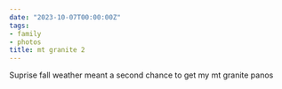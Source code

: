 ```yaml
---
date: "2023-10-07T00:00:00Z"
tags:
- family
- photos
title: mt granite 2
---
```

Suprise fall weather meant a second chance to get my mt granite panos
<script src="https://cdn.jsdelivr.net/npm/publicalbum@latest/embed-ui.min.js" async></script>
<div class="pa-gallery-player-widget" style="width:640px; height:480px; display:none;"
  data-link="https://photos.app.goo.gl/95kgWnmEYPnwajqu9"
  data-title="Granite Mt 2"
  data-description="15 new items added to shared album">
  <object data="https://lh3.googleusercontent.com/pw/ADCreHduc8-vk04MriBkbVRonSHoPYdVXaiYF_z0VIHkfuliFAD3ZWLeujmSYz920xwg_y4w0GN25r4EHL4C1IIl1_VxRwuFlECnLmiZNTyg-6AYk3OSo1DE=w1920-h1080"></object>
  <object data="https://lh3.googleusercontent.com/pw/ADCreHd4KyY349NNcRhTO_0x0OqcZedI7mNttOHOeZM0iPA1Mqb-RBLDdcxhQBdwq0_2gFrwqTp2klCq9EKt-zYeWbuw_86Wuxz3X4Dor1L1NnbcG6mblO25=w1920-h1080"></object>
  <object data="https://lh3.googleusercontent.com/pw/ADCreHc1kGr6NvLNoJS5_hD0ep1bc0Wdn9wgl2EdnAO2BZG20JF6Q_29IwOk0NIcbqhHgIMB9pygeLU435Hm4IeY4U-9dqQWvHo8JErKugtXdMSLnOG9k9fG=w1920-h1080"></object>
  <object data="https://lh3.googleusercontent.com/pw/ADCreHf1ozwoh8gYco3RVmy0FaX9lJ1ih8lRDKFX2lZfncdblOM5qqFEuSNNk3baj-6fCCifYq2CTyQphvaRSP0dZ5n53SvZDeZmu0ixPlTzKNhT7dZzcKDM=w1920-h1080"></object>
  <object data="https://lh3.googleusercontent.com/pw/ADCreHcRH7Q5AF1lbUp7LiHe9ChqSVG2NieXZsHnXjXObLqfn710K1iUt5OCJs3OEL6cxKF3kLS-mOTdDcSRgQHvLfAGDMEIik4IlYk7xHc18GImS9gYZH7v=w1920-h1080"></object>
  <object data="https://lh3.googleusercontent.com/pw/ADCreHeIE6Bx5ZZoNiN-JieuMpubb54_BzrwCtyCkdpQn6m2oEn_mQ0Bxul-PoXoU0WajYxAze76yyLnWhHo4LBv4ydStc_pRcO21dxiO5sSHXwmhrA5gp5V=w1920-h1080"></object>
  <object data="https://lh3.googleusercontent.com/pw/ADCreHfTX_HbBjfw8o3SqRyQjWaxTQ_5VIKmWQ_FS_Q1rqK7LwJH36f3SyA_JJyRI3Uxv2q1U-0ASH9-ylXwtYEfyj2l5ffr76kA_FRpBijjgrw9TrSBEXEH=w1920-h1080"></object>
  <object data="https://lh3.googleusercontent.com/pw/ADCreHfr9tPevX4Q-dmBJeVff5Fq6LliKMjp5T1ZEMfJrXfLiqVyF8B5FqUZNQAY4tXUU5HPdGRwbU_VUQeFsogf_nbUgwmCeti4axhj6Ppq3-gXUoobciqD=w1920-h1080"></object>
  <object data="https://lh3.googleusercontent.com/pw/ADCreHc7KnbHq_HO9wtVlbSDW6vXcseCvJZVzXjLq2zHUlQNzmQVOqCBAbHxCn1ky4IeRmPBFcTBkSGMpaPuipdHDH5GZvhE7a3mdSQMez2MNC8xNnsmqU9E=w1920-h1080"></object>
  <object data="https://lh3.googleusercontent.com/pw/ADCreHfMig-bTYLWiB2agnk_ju__xRLHvd-Q5JHNnZE8hYj53sCzAs4fhQkax48iT4DasVkbpl4rXxExquPyIJscdrf6fQkbY0r8mhgRZIycV94KCKdYyM9H=w1920-h1080"></object>
  <object data="https://lh3.googleusercontent.com/pw/ADCreHeiwj3y3UdC5TdWlf14idpNwgXi9kLjMwRZ118B0Rp3Hmb_pSPS5oJRp0yq2hJHU7ZIx1tr_sOyxo6UXTKg8xNBOw4LNh6hYLagvkEMN_wpGib2xs8g=w1920-h1080"></object>
  <object data="https://lh3.googleusercontent.com/pw/ADCreHdrzVdmg2bEr69SE4CuWVHxhX5lccL1a9cwT0vBXcK8nbj-TjMFGCX4ZQJm6k_5SPCmrhgFMiRnHbQqVWJNbFxxN-3gGQimYbyD4yV6-EMja8Y_o2yv=w1920-h1080"></object>
  <object data="https://lh3.googleusercontent.com/pw/ADCreHdkJvVh7vb_R-giCU5TLJS3p_NJ3n5wnY2KCXG9Waz8rQCwkcPfOA9xgMHgJxPbeGCtXOm7-2ioIZO77a4IXvBGzH6MOH5Vfu18r_XMMg2YCOrCMhFn=w1920-h1080"></object>
  <object data="https://lh3.googleusercontent.com/pw/ADCreHfgHPP6bzvKUINZ8b-Un6bvZpn9By1qCX7IJF5h56inOPkklvKtxY4nE2I0Z4zynzqnnW6x9zgYG6wecu6oF56OIgjM8q-e3dfK1X6wn7FjYG7lKorT=w1920-h1080"></object>
  <object data="https://lh3.googleusercontent.com/pw/ADCreHd9c3ro6VzL13aIZ8LzsW2wAGlNOpXEF3Sr456Tz3vea74fS7qQZor4sg29cgZbagHc_p2zC5eEh0GBRzuKu5nJndPtFd0b1WbP_epJeIUyHqDCv9dU=w1920-h1080"></object>
</div>
